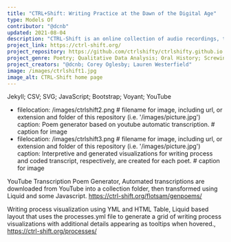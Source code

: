 ```yaml
---
title: "CTRL+Shift: Writing Practice at the Dawn of the Digital Age"
type: Models Of
contributor: "@dcnb"
updated: 2021-08-04
description: "CTRL-Shift is an online collection of audio recordings, transcripts, process visualizations, and data analyses broken out from interviews conducted with 11 prominent contemporary American poets from across the United States. "
project_link: https://ctrl-shift.org/ 
project_repository: https://github.com/ctrlshifty/ctrlshifty.github.io 
project_genre: Poetry; Qualitative Data Analysis; Oral History; Screwing-Around 
project_creators: "@dcnb; Corey Oglesby; Lauren Westerfield" 
image: /images/ctrlshift1.jpg 
image_alt: CTRL-Shift home page
---
```


Jekyll; CSV; SVG; JavaScript; Bootstrap; Voyant; YouTube

- filelocation: /images/ctrlshift2.png # filename for image, including url, or extension and folder of this repository (i.e. '/images/picture.jpg')
  caption: Poem generator based on youtube automatic transcription. # caption for image  
- filelocation: /images/ctrlshift3.png # filename for image, including url, or extension and folder of this repository (i.e. '/images/picture.jpg')
  caption: Interpretive and generated visualizations for writing process and coded transcript, respectively, are created for each poet.  # caption for image 

YouTube Transcription Poem Generator, Automated transcriptions are downloaded from YouTube into a collection folder, then transformed using Liquid and some Javascript.
  https://ctrl-shift.org/flotsam/genpoems/ 

Writing process visualization using YML and HTML Table, Liquid based layout that uses the processes.yml file to generate a grid of writing process visualizations with additional details appearing as tooltips when hovered., https://ctrl-shift.org/processes/